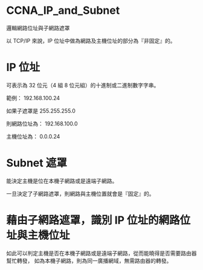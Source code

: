# CCNA_IP_and_Subnet
邏輯網路位址與子網路遮罩

以 TCP/IP 來說，IP 位址中做為網路及主機位址的部分為『非固定』的。


# IP 位址

可表示為 32 位元（4 組 8 位元組）的十進制或二進制數字字串。

範例： 192.168.100.24

如果子遮罩是 255.255.255.0

則網路位址為： 192.168.100.0

主機位址為： 0.0.0.24

# Subnet 遮罩

能決定主機是位在本機子網路或是遠端子網路。

一旦決定了子網路遮罩，則網路與主機位置就會是『固定』的。

# 藉由子網路遮罩，識別 IP 位址的網路位址與主機位址

如此可以判定主機是否在本機子網路或是遠端子網路，從而能曉得是否需要路由器幫忙轉發，
如為本機子網路，則為同一廣播網域，無需路由器的轉發。
